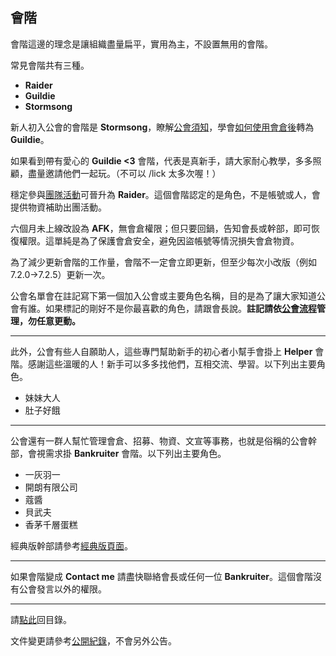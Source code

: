 ## 會階

會階這邊的理念是讓組織盡量扁平，實用為主，不設置無用的會階。

常見會階共有三種。

- **Raider**
- **Guildie**
- **Stormsong**

新人初入公會的會階是 **Stormsong**，瞭解[公會須知](guidelines.html)，學會[如何使用會倉後](bank.html)轉為 **Guildie**。

如果看到帶有愛心的 **Guildie <3** 會階，代表是真新手，請大家耐心教學，多多照顧，盡量邀請他們一起玩。（不可以 /lick 太多次喔！）

穩定參與[團隊活動](raid.html)可晉升為 **Raider**。這個會階認定的是角色，不是帳號或人，會提供物資補助出團活動。

六個月未上線改設為 **AFK**，無會倉權限；但只要回鍋，告知會長或幹部，即可恢復權限。這單純是為了保護會倉安全，避免因盜帳號等情況損失會倉物資。

為了減少更新會階的工作量，會階不一定會立即更新，但至少每次小改版（例如 7.2.0→7.2.5）更新一次。

公會名單會在註記寫下第一個加入公會或主要角色名稱，目的是為了讓大家知道公會有誰。如果標記的剛好不是你最喜歡的角色，請跟會長說。**註記請依[公會流程](recruitment.html)管理，勿任意更動。**

---

此外，公會有些人自願助人，這些專門幫助新手的初心者小幫手會掛上 **Helper** 會階。感謝這些溫暖的人！新手可以多多找他們，互相交流、學習。以下列出主要角色。

- 妹妹大人
- 肚子好餓

---

公會還有一群人幫忙管理會倉、招募、物資、文宣等事務，也就是俗稱的公會幹部，會視需求掛 **Bankruiter** 會階。以下列出主要角色。

- 一灰羽一
- 開朗有限公司
- 蔻醬
- 貝武夫
- 香茅千層蛋糕

經典版幹部請參考[經典版頁面](classic.html)。

---

如果會階變成 **Contact me** 請盡快聯絡會長或任何一位 **Bankruiter**。這個會階沒有公會發言以外的權限。

--- 

請[點此](index.html)回目錄。

文件變更請參考[公開紀錄](https://github.com/badbadweather/badbadweather.github.io/commits/master/ranks.md)，不會另外公告。
